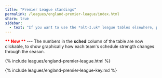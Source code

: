 ```yaml
---
title: "Premier League standings"
permalink: /leagues/england-premier-league/index.html
share: true
sidebar:
  - text: "If you want to use the *alt-3.uk* league tables elsewhere, please be sure to read the [License and Disclaimer](/about/license) page first."
---
```


**<span style="color:red">\*\* New \*\*</span>** --- The numbers in the **sched** column of the table are now clickable, 
to show graphically how each team's schedule strength changes through the season.

{% include leagues/england-premier-league.html %}

{% include leagues/england-premier-league-key.md %}



